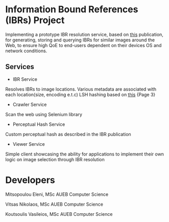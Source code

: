 # Information Bound References (IBRs) Project #

Implementing a prototype IBR resolution service, based on [this](http://pages.cs.wisc.edu/~akella/papers/ibr-conext13.pdf) publication, 
for generating, storing and querying IBRs for similar images around the Web, to ensure high QoE to end-users dependent on their devices OS and network conditions.


## Services ##


+   IBR Service

Resolves IBRs to image locations. Various metadata are associated with each location(size, encoding e.t.c) 
LSH hashing based on [this](https://people.csail.mit.edu/indyk/p117-andoni.pdf)  {Page 3}


+   Crawler Service

Scan the web using Selenium library


+   Perceptual Hash Service

Custom perceptual hash as described in the IBR publication


+   Viewer Service

Simple client showcasing the ability for applications to implement their own logic on image selection through IBR resolution



# Developers #

Mitsopoulou Eleni, MSc AUEB Computer Science

Vitsas Nikolaos, MSc AUEB Computer Science

Koutsoulis Vasileios, MSc AUEB Computer Science

